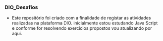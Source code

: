 ### DIO_Desafios

* Este repositório foi criado com a finalidade de registar as atividades realizadas na plataforma DIO. inicialmente estou estudando Java Script e conforme for resolvendo exercícios propostos vou atualizando por aqui.
